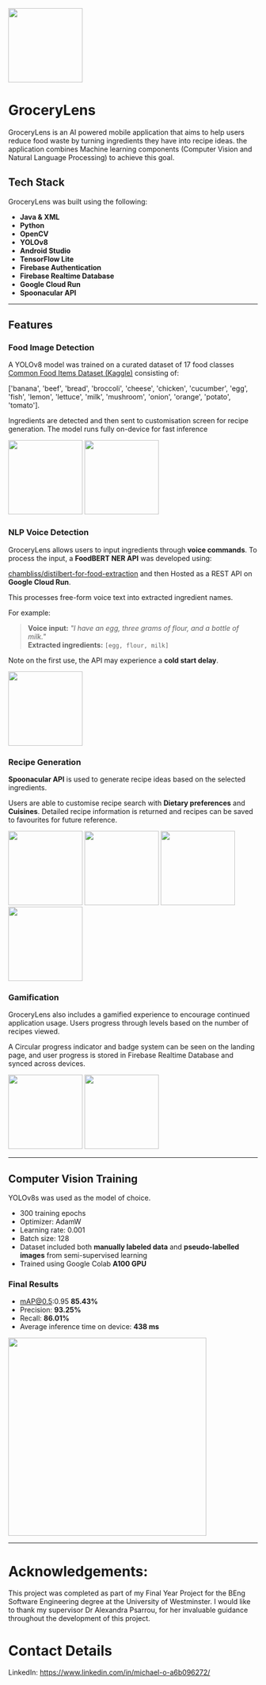
<img src="images/logo.png" width="150" />

# GroceryLens 

GroceryLens is an AI powered mobile application that aims to help users reduce 
food waste by turning ingredients they have into recipe ideas.
the application combines Machine learning components (Computer Vision and Natural Language Processing)
to achieve this goal.

## Tech Stack
GroceryLens was built using the following:
- **Java & XML**
- **Python**
- **OpenCV**
- **YOLOv8**
- **Android Studio**
- **TensorFlow Lite**
- **Firebase Authentication** 
- **Firebase Realtime Database** 
- **Google Cloud Run** 
- **Spoonacular API**

---
## Features

### Food Image Detection

A YOLOv8 model was trained on a curated dataset of 17 food classes [Common Food Items Dataset (Kaggle)](https://www.kaggle.com/datasets/michaelorebela/common-food-items-dataset)
consisting of:

['banana', 'beef', 'bread', 'broccoli', 'cheese', 'chicken', 'cucumber', 'egg', 'fish', 'lemon', 'lettuce', 'milk', 
'mushroom', 'onion', 'orange', 'potato', 'tomato'].

Ingredients are detected and then sent to customisation screen for recipe generation.
The model runs fully on-device for fast inference

<p float="left">
  <img src="images/camera.png" width="150" />
  <img src="images/selection.png" width="150" />
</p>

### NLP Voice Detection

GroceryLens allows users to input ingredients through **voice commands**.
To process the input, a **FoodBERT NER API** was developed using:

[chambliss/distilbert-for-food-extraction](https://huggingface.co/chambliss/distilbert-for-food-extraction)
and then Hosted as a REST API on **Google Cloud Run**.

This processes free-form voice text into extracted ingredient names.

For example:
> **Voice input:** *"I have an egg, three grams of flour, and a bottle of milk."*  
> **Extracted ingredients:** `[egg, flour, milk]`

Note on the first use, the API may experience a **cold start delay**.

<img src="images/voiceinput.png" width="150" />

### Recipe Generation

**Spoonacular API** is used to generate recipe ideas based on the selected ingredients.

Users are able to customise recipe search with **Dietary preferences** and **Cuisines**.
Detailed recipe information is returned and recipes can be saved to favourites for future reference.

<p float="left">
  <img src="images/selectionactivity.png" width="150" />
  <img src="images/generated.png" width="150" />
  <img src="images/recipes.png" width="150" />
  <img src="images/favourites.png" width="150" />

</p>

### Gamification 

GroceryLens also includes a gamified experience to encourage continued application usage.
Users progress through levels based on the number of recipes viewed.

A Circular progress indicator and badge system can be seen on the landing page,
and user progress is stored in Firebase Realtime Database and synced across devices.

<p float="left">
    <img src="images/landingpage.png" width="150" />
    <img src="images/about.png" width="150" />
</p>

---

## Computer Vision Training 

YOLOv8s was used as the model of choice.
- 300 training epochs
- Optimizer: AdamW
- Learning rate: 0.001
- Batch size: 128
- Dataset included both **manually labeled data** and **pseudo-labelled images** from semi-supervised learning
- Trained using Google Colab **A100 GPU**

### Final Results
- mAP@0.5:0.95 **85.43%**
- Precision: **93.25%**
- Recall: **86.01%**
- Average inference time on device: **438 ms**

<img src="images/results.png" width="400" />

---
# Acknowledgements:

This project was completed as part of my Final Year Project for the BEng Software Engineering degree at the University of Westminster.
I would like to thank my supervisor Dr Alexandra Psarrou, for her invaluable guidance throughout the development of this project.

# Contact Details
LinkedIn: https://www.linkedin.com/in/michael-o-a6b096272/


